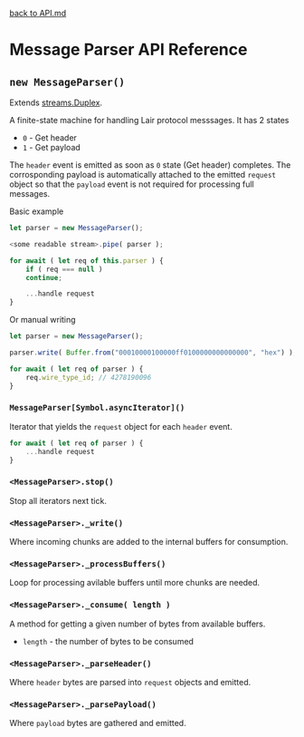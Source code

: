 [back to API.md](API.md)

# Message Parser API Reference

## `new MessageParser()`
Extends [streams.Duplex](https://nodejs.org/docs/latest-v14.x/api/stream.html#stream_class_stream_duplex).

A finite-state machine for handling Lair protocol messsages.  It has 2 states

- `0` - Get header
- `1` - Get payload

The `header` event is emitted as soon as `0` state (Get header) completes.  The corrosponding
payload is automatically attached to the emitted `request` object so that the `payload` event is not
required for processing full messages.

Basic example
```javascript
let parser = new MessageParser();

<some readable stream>.pipe( parser );

for await ( let req of this.parser ) {
    if ( req === null )
	continue;

    ...handle request
}
```

Or manual writing
```javascript
let parser = new MessageParser();

parser.write( Buffer.from("00010000100000ff0100000000000000", "hex") );

for await ( let req of parser ) {
    req.wire_type_id; // 4278190096
}
```

### `MessageParser[Symbol.asyncIterator]()`
Iterator that yields the `request` object for each `header` event.

```javascript
for await ( let req of parser ) {
    ...handle request
}
```

### `<MessageParser>.stop()`
Stop all iterators next tick.

### `<MessageParser>._write()`
Where incoming chunks are added to the internal buffers for consumption.

### `<MessageParser>._processBuffers()`
Loop for processing avilable buffers until more chunks are needed.

### `<MessageParser>._consume( length )`
A method for getting a given number of bytes from available buffers.

- `length` - the number of bytes to be consumed

### `<MessageParser>._parseHeader()`
Where `header` bytes are parsed into `request` objects and emitted.

### `<MessageParser>._parsePayload()`
Where `payload` bytes are gathered and emitted.
